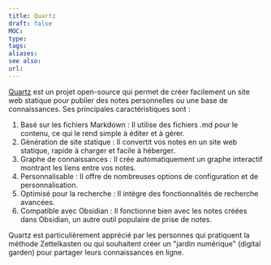 ```yaml
---
title: Quartz
draft: false
MOC: 
type: 
tags: 
aliases: 
see also: 
url:
---
```


[Quartz](https://quartz.jzhao.xyz/) est un projet open-source qui permet de créer facilement un site web statique pour publier des notes personnelles ou une base de connaissances. Ses principales caractéristiques sont :

1. Basé sur les fichiers Markdown : Il utilise des fichiers .md pour le contenu, ce qui le rend simple à éditer et à gérer.
2. Génération de site statique : Il convertit vos notes en un site web statique, rapide à charger et facile à héberger.
3. Graphe de connaissances : Il crée automatiquement un graphe interactif montrant les liens entre vos notes.
4. Personnalisable : Il offre de nombreuses options de configuration et de personnalisation.
5. Optimisé pour la recherche : Il intègre des fonctionnalités de recherche avancées.
6. Compatible avec Obsidian : Il fonctionne bien avec les notes créées dans Obsidian, un autre outil populaire de prise de notes.

Quartz est particulièrement apprécié par les personnes qui pratiquent la méthode Zettelkasten ou qui souhaitent créer un "jardin numérique" (digital garden) pour partager leurs connaissances en ligne.